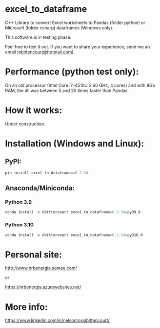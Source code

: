 # excel_to_dataframe
C++ Library to convert Excel worksheets to Pandas (folder python) or Microsoft (folder csharp) dataframes (Windows only).

This software is in testing phase.

Feel free to test it out. If you want to share your experience, send me an email (nbittencourt@hotmail.com).

# Performance (python test only):
On an old processor (Intel Core i7-4510U 2.60 GHz, 4 cores) and with 8Gb RAM, the dll was between 5 and 20 times faster than Pandas.

# How it works:
Under construction.

# Installation (Windows and Linux):

## PyPI:
```Python
pip install excel-to-dataframe==0.2.54
```

## Anaconda/Miniconda:
### Python 3.9
```Python
conda install -c nbittencourt excel_to_dataframe=0.2.54=py39_0
```

### Python 3.10
```Python
conda install -c nbittencourt excel_to_dataframe=0.2.54=py310_0
```


# Personal site:
http://www.nrbenergia.somee.com/  

or

https://nrbenergia.azurewebsites.net/

# More info:
https://www.linkedin.com/in/nelsonrossibittencourt/
